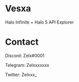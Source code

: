 # Vesxa

Halo Infinite + Halo 5 API Explorer

# Contact 

Discord: Zelx#0001

Telegram: Zelxxxxxxx

Twitter: Zelxxx_


